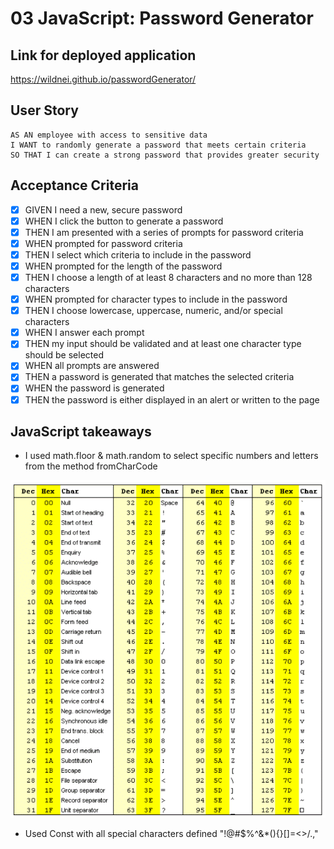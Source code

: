 # 03 JavaScript: Password Generator

## Link for deployed application

https://wildnei.github.io/passwordGenerator/


## User Story

```
AS AN employee with access to sensitive data
I WANT to randomly generate a password that meets certain criteria
SO THAT I can create a strong password that provides greater security
```

## Acceptance Criteria


- [x] GIVEN I need a new, secure password
- [x] WHEN I click the button to generate a password
- [x] THEN I am presented with a series of prompts for password criteria
- [x] WHEN prompted for password criteria
- [x] THEN I select which criteria to include in the password
- [x] WHEN prompted for the length of the password
- [x] THEN I choose a length of at least 8 characters and no more than 128 characters
- [x] WHEN prompted for character types to include in the password
- [x] THEN I choose lowercase, uppercase, numeric, and/or special characters
- [x] WHEN I answer each prompt
- [x] THEN my input should be validated and at least one character type should be selected
- [x] WHEN all prompts are answered
- [x] THEN a password is generated that matches the selected criteria
- [x] WHEN the password is generated
- [x] THEN the password is either displayed in an alert or written to the page

## JavaScript takeaways 

* I used math.floor & math.random to select specific numbers and letters from the method fromCharCode

![Table](./img/fromCharCode.PNG)

* Used Const with all special characters defined "!@#$%^&*(){}[]=<>/.,"

